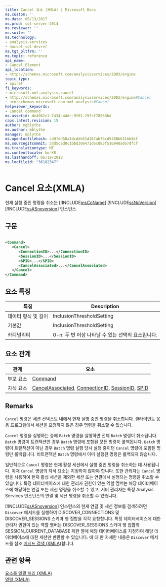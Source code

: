 ```yaml
---
title: Cancel 요소 (XMLA) | Microsoft Docs
ms.custom: ''
ms.date: 06/13/2017
ms.prod: sql-server-2014
ms.reviewer: ''
ms.suite: ''
ms.technology:
- analysis-services
- docset-sql-devref
ms.tgt_pltfrm: ''
ms.topic: reference
api_name:
- Cancel Element
api_location:
- http://schemas.microsoft.com/analysisservices/2003/engine
topic_type:
- apiref
f1_keywords:
- microsoft.xml.analysis.cancel
- http://schemas.microsoft.com/analysisservices/2003/engine#Cancel
- urn:schemas-microsoft-com:xml-analysis#Cancel
helpviewer_keywords:
- Cancel command
ms.assetid: de4062c1-7434-44dc-9f01-29fcf78963bd
caps.latest.revision: 15
author: mgblythe
ms.author: mblythe
manager: mblythe
ms.openlocfilehash: cd0fdd50a1dcddb51d167ab76cd5408b631bb3ef
ms.sourcegitcommit: 5dd5cad0c1bbd308471d6c885f516948ad67dfcf
ms.translationtype: MT
ms.contentlocale: ko-KR
ms.lasthandoff: 06/19/2018
ms.locfileid: "36182347"
---
```

# <a name="cancel-element-xmla"></a>Cancel 요소(XMLA)
  현재 실행 중인 명령을 취소는 [!INCLUDE[msCoName](../../../includes/msconame-md.md)] [!INCLUDE[ssNoVersion](../../../includes/ssnoversion-md.md)] [!INCLUDE[ssASnoversion](../../../includes/ssasnoversion-md.md)] 인스턴스.  
  
## <a name="syntax"></a>구문  
  
```xml  
  
<Command>  
   <Cancel>  
      <ConnectionID>...</ConnectionID>  
      <SessionID>...</SessionID>  
      <SPID>...</SPID>  
      <CancelAssociated>...</CancelAssociated>  
   </Cancel>  
</Command>  
```  
  
## <a name="element-characteristics"></a>요소 특징  
  
|특징|Description|  
|--------------------|-----------------|  
|데이터 형식 및 길이|InclusionThresholdSetting|  
|기본값|InclusionThresholdSetting|  
|카디널리티|0-n: 두 번 이상 나타날 수 있는 선택적 요소입니다.|  
  
## <a name="element-relationships"></a>요소 관계  
  
|관계|요소|  
|------------------|-------------|  
|부모 요소|[Command](../xml-elements-properties/command-element-xmla.md)|  
|자식 요소|[CancelAssociated](../xml-elements-properties/cancelassociated-element-xmla.md), [ConnectionID](../xml-elements-properties/id-element-xmla.md), [SessionID](../xml-elements-properties/sessionid-element-xmla.md), [SPID](../xml-elements-properties/spid-element-xmla.md)|  
  
## <a name="remarks"></a>Remarks  
 `Cancel` 명령은 세션 컨텍스트 내에서 현재 실행 중인 명령을 취소합니다. 클라이언트 응용 프로그램에서 세션을 요청하지 않은 경우 명령을 취소할 수 없습니다.  
  
 `Cancel` 명령을 실행하는 중에 `Batch` 명령을 실행하면 전체 `Batch` 명령이 취소됩니다. `Batch` 명령이 트랜잭션인 경우 `Batch` 명령에 포함된 모든 명령이 롤백됩니다. `Batch` 명령이 트랜잭션이 아닌 경우 `Batch` 명령 실행 당시 실행 중이던 `Cancel` 명령에 포함된 명령만 롤백됩니다. 비트랜잭션 `Batch` 명령에서 이미 실행된 명령은 롤백되지 않습니다.  
  
 일반적으로 `Cancel` 명령은 현재 활성 세션에서 실행 중인 명령을 취소하는 데 사용됩니다. 이때 `Cancel` 명령의 자식 요소는 지정하지 않아야 합니다. 또한 관리자는 `Cancel` 명령을 사용하여 현재 활성 세션을 제외한 세션 또는 연결에서 실행되는 명령을 취소할 수 있습니다. 특정 데이터베이스에 대한 관리자 권한이 있는 역할 멤버는 해당 데이터베이스에 해당하는 연결 또는 세션 명령을 취소할 수 있고, 서버 관리자는 특정 Analysis Services 인스턴스의 연결 및 세션 명령을 취소할 수 있습니다.  
  
 [!INCLUDE[ssASnoversion](../../../includes/ssasnoversion-md.md)] 인스턴스의 현재 연결 및 세션 정보를 검색하려면 `Discover` 메서드를 실행하여 DISCOVER_CONNECTIONS 및 DISCOVER_SESSIONS 스키마 행 집합을 각각 요청합니다. 특정 데이터베이스에 대한 관리자 권한이 있는 역할 멤버는 DISCOVER_SESSIONS 스키마 행 집합의 SESSION_CURRENT_DATABASE 제한 열에 해당 데이터베이스를 지정하여 해당 데이터베이스에 대한 세션만 반환할 수 있습니다. 에 대 한 자세한 내용은 `Discover` 메서드를 참조 [메서드 검색 &#40;XMLA&#41;](../xml-elements-methods-discover.md)합니다.  
  
## <a name="see-also"></a>관련 항목  
 [요소를 일괄 처리 &#40;XMLA&#41;](batch-element-xmla.md)   
 [명령 &#40;XMLA&#41;](xml-elements-commands.md)  
  
  